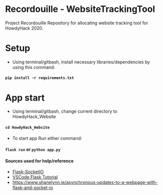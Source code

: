 # Recordouille - WebsiteTrackingTool
Project Recordouille Repository for allocating website tracking tool for HowdyHack 2020.

# Setup
- Using terminal/gitbash, install necessary libraries/dependencies by using this command:
#### `pip install -r requirements.txt`

# App start
- Using terminal/gitbash, change current directory to HowdyHack_Website
#### `cd HowdyHack_Website`

- To start app
Run either command: 
#### `flask run` or `python app.py`

#### Sources used for help/reference
- [Flask-SocketIO](https://github.com/miguelgrinberg/Flask-SocketIO)
- [VSCode Flask Tutorial](https://code.visualstudio.com/docs/python/tutorial-flask) 
- https://www.shanelynn.ie/asynchronous-updates-to-a-webpage-with-flask-and-socket-io